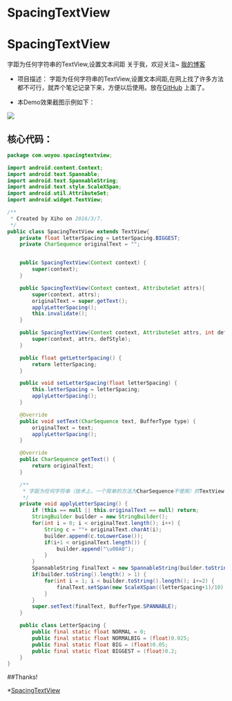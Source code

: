 # SpacingTextView
# SpacingTextView
字距为任何字符串的TextView,设置文本间距
    关于我，欢迎关注~
 [我的博客](http://blog.csdn.net/u011974987) 
* 项目描述：
    字距为任何字符串的TextView,设置文本间距,在网上找了许多方法都不可行，就弄个笔记记录下来，方便以后使用。放在[GitHub](https://github.com/git-xuhao/SwitchLanguage) 上面了。

* 本Demo效果截图示例如下：

 ![](https://github.com/git-xuhao/SpacingTextView/blob/master/SpacingTextView/device-2016-03-07-171918.png)  
 
核心代码：
---------

```Java
package com.woyou.spacingtextview;

import android.content.Context;
import android.text.Spannable;
import android.text.SpannableString;
import android.text.style.ScaleXSpan;
import android.util.AttributeSet;
import android.widget.TextView;

/**
 * Created by Xiho on 2016/3/7.
 */
public class SpacingTextView extends TextView{
    private float letterSpacing = LetterSpacing.BIGGEST;
    private CharSequence originalText = "";


    public SpacingTextView(Context context) {
        super(context);
    }

    public SpacingTextView(Context context, AttributeSet attrs){
        super(context, attrs);
        originalText = super.getText();
        applyLetterSpacing();
        this.invalidate();
    }

    public SpacingTextView(Context context, AttributeSet attrs, int defStyle){
        super(context, attrs, defStyle);
    }

    public float getLetterSpacing() {
        return letterSpacing;
    }

    public void setLetterSpacing(float letterSpacing) {
        this.letterSpacing = letterSpacing;
        applyLetterSpacing();
    }

    @Override
    public void setText(CharSequence text, BufferType type) {
        originalText = text;
        applyLetterSpacing();
    }

    @Override
    public CharSequence getText() {
        return originalText;
    }

    /**
     * 字距为任何字符串（技术上，一个简单的方法为CharSequence不使用）的TextView
     */
    private void applyLetterSpacing() {
        if (this == null || this.originalText == null) return;
        StringBuilder builder = new StringBuilder();
        for(int i = 0; i < originalText.length(); i++) {
            String c = ""+ originalText.charAt(i);
            builder.append(c.toLowerCase());
            if(i+1 < originalText.length()) {
                builder.append("\u00A0");
            }
        }
        SpannableString finalText = new SpannableString(builder.toString());
        if(builder.toString().length() > 1) {
            for(int i = 1; i < builder.toString().length(); i+=2) {
                finalText.setSpan(new ScaleXSpan((letterSpacing+1)/10), i, i+1, Spannable.SPAN_EXCLUSIVE_EXCLUSIVE);
            }
        }
        super.setText(finalText, BufferType.SPANNABLE);
    }

    public class LetterSpacing {
        public final static float NORMAL = 0;
        public final static float NORMALBIG = (float)0.025;
        public final static float BIG = (float)0.05;
        public final static float BIGGEST = (float)0.2;
    }
}


```

##Thanks!

*[SpacingTextView](https://github.com/git-xuhao/SpacingTextView)

